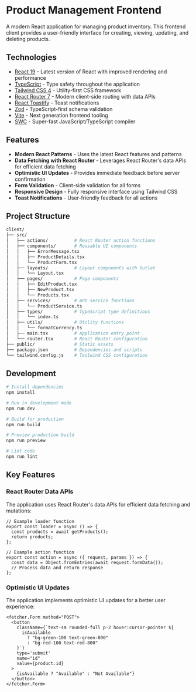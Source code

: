 # Product Management Frontend

A modern React application for managing product inventory. This frontend client provides a user-friendly interface for creating, viewing, updating, and deleting products.

## Technologies

- [React 19](https://react.dev/) - Latest version of React with improved rendering and performance
- [TypeScript](https://www.typescriptlang.org/) - Type safety throughout the application
- [Tailwind CSS 4](https://tailwindcss.com/) - Utility-first CSS framework
- [React Router 7](https://reactrouter.com/) - Modern client-side routing with data APIs
- [React Toastify](https://fkhadra.github.io/react-toastify/) - Toast notifications
- [Zod](https://zod.dev/) - TypeScript-first schema validation
- [Vite](https://vitejs.dev/) - Next generation frontend tooling
- [SWC](https://swc.rs/) - Super-fast JavaScript/TypeScript compiler

## Features

- **Modern React Patterns** - Uses the latest React features and patterns
- **Data Fetching with React Router** - Leverages React Router's data APIs for efficient data fetching
- **Optimistic UI Updates** - Provides immediate feedback before server confirmation
- **Form Validation** - Client-side validation for all forms
- **Responsive Design** - Fully responsive interface using Tailwind CSS
- **Toast Notifications** - User-friendly feedback for all actions

## Project Structure

```bash
client/
├── src/
│   ├── actions/          # React Router action functions
│   ├── components/       # Reusable UI components
│   │   ├── ErrorMessage.tsx
│   │   ├── ProductDetails.tsx
│   │   └── ProductForm.tsx
│   ├── layouts/          # Layout components with Outlet
│   │   └── Layout.tsx
│   ├── pages/            # Page components
│   │   ├── EditProduct.tsx
│   │   ├── NewProduct.tsx
│   │   └── Products.tsx
│   ├── services/         # API service functions
│   │   └── ProductService.ts
│   ├── types/            # TypeScript type definitions
│   │   └── index.ts
│   ├── utils/            # Utility functions
│   │   └── formatCurrency.ts
│   ├── main.tsx          # Application entry point
│   └── router.tsx        # React Router configuration
├── public/               # Static assets
├── package.json          # Dependencies and scripts
└── tailwind.config.js    # Tailwind CSS configuration
```

## Development

```bash
# Install dependencies
npm install

# Run in development mode
npm run dev

# Build for production
npm run build

# Preview production build
npm run preview

# Lint code
npm run lint
```

## Key Features

### React Router Data APIs

The application uses React Router's data APIs for efficient data fetching and mutations:

```tsx
// Example loader function
export const loader = async () => {
  const products = await getProducts();
  return products;
};

// Example action function
export const action = async ({ request, params }) => {
  const data = Object.fromEntries(await request.formData());
  // Process data and return response
};
```

### Optimistic UI Updates

The application implements optimistic UI updates for a better user experience:

```tsx
<fetcher.Form method="POST">
  <button
    className={`text-sm rounded-full p-2 hover:cursor-pointer ${
      isAvailable
        ? "bg-green-100 text-green-800"
        : "bg-red-100 text-red-800"
    }`}
    type='submit'
    name="id"
    value={product.id}
  >
    {isAvailable ? "Available" : "Not Available"}
  </button>
</fetcher.Form>
